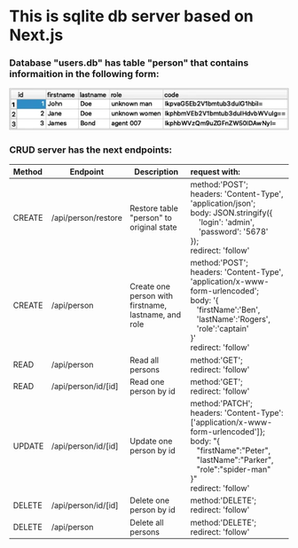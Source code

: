 # This is sqlite db server based on Next.js


### Database "users.db" has table "person" that contains informaition in the following form:

![](public/user-db.png)


### CRUD server has the next endpoints:

| Method  |  Endpoint   |    Description | request with:                                                                                                                                                                                                                                       |
|:--------|-----|-----|:----------------------------------------------------------------------------------------------------------------------------------------------------------------------------------------------------------------------------------------------------|
| CREATE  | /api/person/restore   | Restore table "person" to original state | method:'POST';<br/>headers: 'Content-Type', 'application/json';<br/>body: JSON.stringify({<br/>&nbsp; &nbsp; 'login': 'admin',<br/>&nbsp; &nbsp; 'password': '5678'<br/>});<br/>redirect: 'follow' |
| CREATE  | /api/person    | Create one person with<br/> firstname, lastname, and role | method:'POST';<br/>headers: 'Content-Type', 'application/x-www-form-urlencoded';<br/>body: '{<br/>&nbsp; &nbsp;'firstName':'Ben',<br/>&nbsp; &nbsp;'lastName':'Rogers',<br/>&nbsp; &nbsp;'role':'captain'<br/>}'<br/>redirect: 'follow'                          |
| READ    | /api/person    | Read all persons    | method:'GET';<br/>redirect: 'follow'                                                                                                                                                                  |
| READ    | /api/person/id/[id]   | Read one person by id | method:'GET';<br/>redirect: 'follow'                                                                                                                                                           |
| UPDATE  | /api/person/id/[id]   | Update one person by id | method:'PATCH';<br/>headers: 'Content-Type':['application/x-www-form-urlencoded']};<br/>body: "{<br/>&nbsp; &nbsp;"firstName":"Peter",<br/>&nbsp; &nbsp;"lastName":"Parker",<br/>&nbsp; &nbsp;"role":"spider-man"<br/>}"<br/>redirect: 'follow'           |
| DELETE  | /api/person/id/[id]   | Delete one person by id | method:'DELETE';<br/>redirect: 'follow'                                                                                                                                                        |
| DELETE  | /api/person    | Delete all persons    | method:'DELETE';<br/>redirect: 'follow'                                                                                                                                                             |

